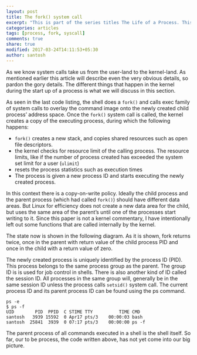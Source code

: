 ```yaml
---
layout: post
title: The fork() system call
excerpt: "This is part of the series titles The Life of a Process. This part tell about how a fork system call works which is required to create a new process."
categories: articles
tags: [process, fork, syscall]
comments: true
share: true
modified: 2017-03-24T14:11:53+05:30
author: santosh
---
```


As we know system calls take us from the user-land to the kernel-land. As
mentioned earlier this article will describe even the very obvious details, so
pardon the gory details. The different things that happen in the kernel during
the start up of a process is what we will discuss in this section.

As seen in the last code listing, the shell does a `fork()` and calls exec
family of system calls to overlay the command image onto the newly created child
process’ address space. Once the `fork()` system call is called, the kernel
creates a copy of the executing process, during which the following happens:

- `fork()` creates a new stack, and copies shared resources such as open file
  descriptors.
- the kernel checks for resource limit of the calling process. The resource
  limits, like if the number of process created has exceeded the system set
  limit for a user (`ulimit`)
- resets the process statistics such as execution times
- The process is given a new process ID and starts executing the newly created
  process.

In this context there is a copy-on-write policy. Ideally the child process and
the parent process (which had called `fork()`) should have different data
areas. But Linux for efficiency does not create a new data area for the child,
but uses the same area of the parent’s until one of the processes start writing
to it. Since this paper is not a kernel commentary, I have intentionally left
out some functions that are called internally by the kernel.

The state now is shown in the following diagram. As it is shown, fork returns
twice, once in the parent with return value of the child process PID and once in
the child with a return value of zero.

The newly created process is uniquely identified by the process ID (PID). This
process belongs to the same process group as the parent. The group ID is is used
for job control in shells. There is also another kind of ID called the session
ID. All processes in the same group will, generally be in the same session ID
unless the process calls `setsid()` system call. The current process ID and its
parent process ID can be found using the ps command.

```console
ps -e
$ ps -f
UID        PID  PPID  C STIME TTY          TIME CMD
santosh   3939 15592  0 Apr17 pts/3    00:00:03 bash
santosh  25841  3939  0 07:17 pts/3    00:00:00 ps -f
```

The parent process of all commands executed in a shell is the shell itself. So
far, our to be process, the code written above, has not yet come into our big
picture.
